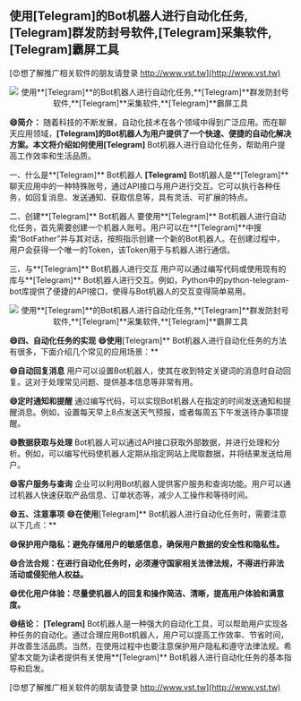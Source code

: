## **使用**[Telegram]**的Bot机器人进行自动化任务,**[Telegram]**群发防封号软件,**[Telegram]**采集软件,**[Telegram]**霸屏工具**

[😍想了解推广相关软件的朋友请登录 http://www.vst.tw](http://www.vst.tw)

 <center><img src="https://vst.tw/MP4/tuiguang/png/6.png" alt="使用**[Telegram]**的Bot机器人进行自动化任务,**[Telegram]**群发防封号软件,**[Telegram]**采集软件,**[Telegram]**霸屏工具"></center>

**😄简介：**
随着科技的不断发展，自动化技术在各个领域中得到广泛应用。而在聊天应用领域，**[Telegram]**的Bot机器人为用户提供了一个快速、便捷的自动化解决方案。本文将介绍如何使用**[Telegram]** Bot机器人进行自动化任务，帮助用户提高工作效率和生活品质。

一、什么是**[Telegram]** Bot机器人
**[Telegram]** Bot机器人是**[Telegram]**聊天应用中的一种特殊账号，通过API接口与用户进行交互。它可以执行各种任务，如回复消息、发送通知、获取信息等，具有灵活、可扩展的特点。

二、创建**[Telegram]** Bot机器人
要使用**[Telegram]** Bot机器人进行自动化任务，首先需要创建一个机器人账号。用户可以在**[Telegram]**中搜索“BotFather”并与其对话，按照指示创建一个新的Bot机器人。在创建过程中，用户会获得一个唯一的Token，该Token用于与机器人进行通信。

三、与**[Telegram]** Bot机器人进行交互
用户可以通过编写代码或使用现有的库与**[Telegram]** Bot机器人进行交互。例如，Python中的python-telegram-bot库提供了便捷的API接口，使得与Bot机器人的交互变得简单易用。

 <center><img src="https://vst.tw/MP4/tuiguang/png/0.png" alt="使用**[Telegram]**的Bot机器人进行自动化任务,**[Telegram]**群发防封号软件,**[Telegram]**采集软件,**[Telegram]**霸屏工具"></center>

**😄四、自动化任务的实现**
**😄使用**[Telegram]** Bot机器人进行自动化任务的方法有很多，下面介绍几个常见的应用场景：**

**😄自动回复消息**
用户可以设置Bot机器人，使其在收到特定关键词的消息时自动回复。这对于处理常见问题、提供基本信息等非常有用。

**😄定时通知和提醒**
通过编写代码，可以实现Bot机器人在指定的时间发送通知和提醒消息。例如，设置每天早上8点发送天气预报，或者每周五下午发送待办事项提醒。

**😄数据获取与处理**
Bot机器人可以通过API接口获取外部数据，并进行处理和分析。例如，可以编写代码使机器人定期从指定网站上爬取数据，并将结果发送给用户。

**😄客户服务与查询**
企业可以利用Bot机器人提供客户服务和查询功能。用户可以通过机器人快速获取产品信息、订单状态等，减少人工操作和等待时间。

**😄五、注意事项**
**😄在使用**[Telegram]** Bot机器人进行自动化任务时，需要注意以下几点：**

**😄保护用户隐私：避免存储用户的敏感信息，确保用户数据的安全性和隐私性。**

**😄合法合规：在进行自动化任务时，必须遵守国家相关法律法规，不得进行非法活动或侵犯他人权益。**

**😄优化用户体验：尽量使机器人的回复和操作简洁、清晰，提高用户体验和满意度。**

**😄结论：**
**[Telegram]** Bot机器人是一种强大的自动化工具，可以帮助用户实现各种任务的自动化。通过合理应用Bot机器人，用户可以提高工作效率、节省时间，并改善生活品质。当然，在使用过程中也要注意保护用户隐私和遵守法律法规。希望本文能为读者提供有关使用**[Telegram]** Bot机器人进行自动化任务的基本指导和启发。

[😍想了解推广相关软件的朋友请登录 http://www.vst.tw](http://www.vst.tw)



